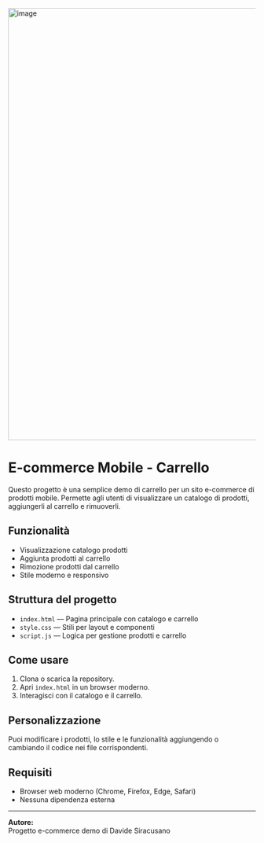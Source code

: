 <img width="1900" height="879" alt="image" src="https://github.com/user-attachments/assets/df3efbdc-612d-4353-a191-909407fc1bfa" />


# E-commerce Mobile - Carrello

Questo progetto è una semplice demo di carrello per un sito e-commerce di prodotti mobile. Permette agli utenti di visualizzare un catalogo di prodotti, aggiungerli al carrello e rimuoverli.

## Funzionalità

- Visualizzazione catalogo prodotti
- Aggiunta prodotti al carrello
- Rimozione prodotti dal carrello
- Stile moderno e responsivo

## Struttura del progetto

- `index.html` — Pagina principale con catalogo e carrello
- `style.css` — Stili per layout e componenti
- `script.js` — Logica per gestione prodotti e carrello

## Come usare

1. Clona o scarica la repository.
2. Apri `index.html` in un browser moderno.
3. Interagisci con il catalogo e il carrello.

## Personalizzazione

Puoi modificare i prodotti, lo stile e le funzionalità aggiungendo o cambiando il codice nei file corrispondenti.

## Requisiti

- Browser web moderno (Chrome, Firefox, Edge, Safari)
- Nessuna dipendenza esterna

---

**Autore:**  
Progetto e-commerce demo di Davide Siracusano
